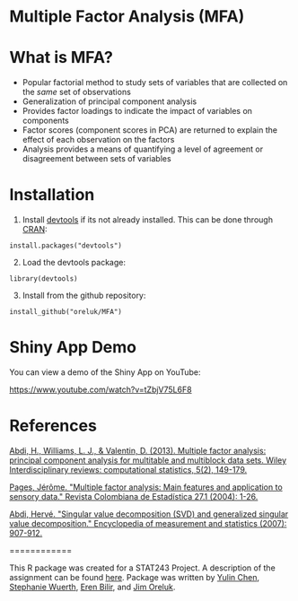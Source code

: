 # Multiple Factor Analysis (MFA)

What is MFA? 
============

* Popular factorial method to study sets of variables that are collected on the *same* set of observations 
* Generalization of principal component analysis
* Provides factor loadings to indicate the impact of variables on components
* Factor scores (component scores in PCA) are returned to explain the effect of each observation on the factors
* Analysis provides a means of quantifying a level of agreement or disagreement between sets of variables

Installation
============
1) Install [devtools](https://github.com/hadley/devtools) if its not already installed. This can be done through [CRAN](https://cran.r-project.org/): 
```
install.packages("devtools")
```
2) Load the devtools package: 
```
library(devtools)
```
3) Install from the github repository: 
```
install_github("oreluk/MFA")
```
Shiny App Demo
============
You can view a demo of the Shiny App on YouTube: 

https://www.youtube.com/watch?v=tZbjV75L6F8

References
============

[Abdi, H., Williams, L. J., & Valentin, D. (2013). Multiple factor analysis: principal component analysis for multitable and multiblock data sets. Wiley Interdisciplinary reviews: computational statistics, 5(2), 149-179.](https://www.utdallas.edu/~herve/abdi-WiresCS-mfa-2013.pdf)

[Pages, Jérôme. "Multiple factor analysis: Main features and application to sensory data." Revista Colombiana de Estadística 27.1 (2004): 1-26.](http://factominer.free.fr/docs/PagesAFM.pdf)

[Abdi, Hervé. "Singular value decomposition (SVD) and generalized singular value decomposition." Encyclopedia of measurement and statistics (2007): 907-912.](https://www.utdallas.edu/~herve/Abdi-SVD2007-pretty.pdf)

============

This R package was created for a STAT243 Project. A description of the assignment can be found [here](https://github.com/ucb-stat243/stat243-fall-2016/blob/master/problem-sets/final-project/final-project.pdf). Package was written by [Yulin Chen](https://github.com/cl12102783), [Stephanie Wuerth](https://github.com/swuerth), [Eren Bilir](https://github.com/tebilir), and [Jim Oreluk](https://github.com/oreluk).   
